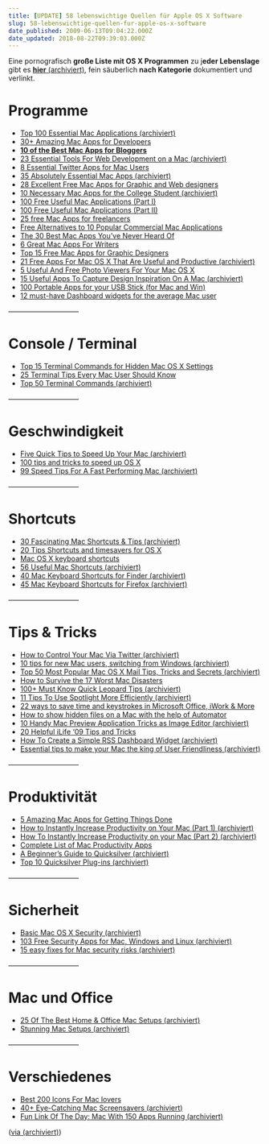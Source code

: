 ```yaml
---
title: [UPDATE] 58 lebenswichtige Quellen für Apple OS X Software
slug: 58-lebenswichtige-quellen-fur-apple-os-x-software
date_published: 2009-06-13T09:04:22.000Z
date_updated: 2018-08-22T09:39:03.000Z
---
```


Eine pornografisch **große Liste mit OS X Programmen** zu j**eder Lebenslage** gibt es [**hier** (archiviert)](http://web.archive.org/web/20090611150559/http://www.gracesmith.co.uk:80/58-essential-resources-for-every-mac-geek/), fein säuberlich **nach Kategorie** dokumentiert und verlinkt.

# **Programme**

- [Top 100 Essential Mac Applications (archiviert)](http://web.archive.org/web/20090521155649/http://www.mactricksandtips.com:80/2008/01/top-100-essential-mac-applications.html?)
- [30+ Amazing Mac Apps for Developers](http://net.tutsplus.com/articles/web-roundups/30-amazing-mac-apps-for-developers/)
- [**10 of the Best Mac Apps for Bloggers**](http://mashable.com/2008/11/28/blogger-mac-apps/)
- [23 Essential Tools For Web Development on a Mac (archiviert)](http://web.archive.org/web/20080828030322/http://webjackalope.com:80/web-development-tools-mac/)
- [8 Essential Twitter Apps for Mac Users](http://www.maclife.com/article/feature/8_essential_twitter_apps_mac_users)
- [35 Absolutely Essential Mac Apps (archiviert)](http://web.archive.org/web/20090627022041/http://mac.appstorm.net:80/roundups/utilities-roundups/35-absolutely-essential-mac-apps/)
- [28 Excellent Free Mac Apps for Graphic and Web designers](http://speckyboy.com/2008/09/22/28-excellent-free-mac-apps-for-graphic-and-web-designers/)
- [10 Necessary Mac Apps for the College Student (archiviert)](http://web.archive.org/web/20090525071820/http://dbachrach.com:80/blog/2007/09/17/10-necessary-mac-apps-for-the-college-student/)
- [100 Free Useful Mac Applications (Part I)](http://www.hongkiat.com/blog/100-free-useful-applications-for-mac-part-i/)
- [100 Free Useful Mac Applications (Part II)](http://www.hongkiat.com/blog/100-free-useful-mac-applications-part-ii/)
- [25 free Mac Apps for freelancers](http://www.designer-daily.com/mac-apps-1915)
- [Free Alternatives to 10 Popular Commercial Mac Applications](http://www.makeuseof.com/tag/free-alternatives-to-popular-commercial-mac-applications/)
- [The 30 Best Mac Apps You’ve Never Heard Of](http://www.maclife.com/article/feature/30_best_mac_apps_you%E2%80%99ve_never_heard)
- [6 Great Mac Apps For Writers](http://www.justskins.com/tools-utilities/story-writing-software-mac/1693)
- [Top 15 Free Mac Apps for Graphic Designers](http://www.marcofolio.net/features/top_15_free_mac_apps_for_graphic_designers.html)
- [21 Free Apps For Mac OS X That Are Useful and Productive (archiviert)](http://web.archive.org/web/20090625000316/http://crenk.com:80/21-free-apps-for-mac-os-x-that-are-useful-and-productive/)
- [5 Useful And Free Photo Viewers For Your Mac OS X](http://www.smashingapps.com/2009/03/25/5-useful-free-photo-viewers-for-your-mac-os-x.html)
- [15 Useful Apps To Capture Design Inspiration On A Mac (archiviert)](http://web.archive.org/web/20090405053422/http://www.gracesmith.co.uk:80/15-useful-tools-to-capture-design-inspiration/)
- [100 Portable Apps for your USB Stick (for Mac and Win)](http://www.makeuseof.com/tag/portable-software-usb/)
- [12 must-have Dashboard widgets for the average Mac user](http://www.macyourself.com/2008/10/11/12-must-have-dashboard-widgets-for-the-average-mac-user/)

——————————

# **Console / Terminal**

- [Top 15 Terminal Commands for Hidden Mac OS X Settings](http://www.macosxtips.co.uk/index_files/terminal-commands-for-hidden-mac-os-x-settings.html)
- [25 Terminal Tips Every Mac User Should Know](http://www.maclife.com/article/feature/terminal_tips_every_mac_usershould_know)
- [Top 50 Terminal Commands (archiviert)](http://web.archive.org/web/20090712040843/http://www.mactricksandtips.com:80/2008/02/top-50-terminal-commands.html)

——————————

# **Geschwindigkeit**

- [Five Quick Tips to Speed Up Your Mac (archiviert)](http://web.archive.org/web/20090609183940/http://macapper.com:80/2009/05/18/five-quick-tips-to-speed-up-your-mac/)
- [100 tips and tricks to speed up OS X](http://www.techradar.com/news/computing/apple/100-tips-and-tricks-to-speed-up-os-x-591228)
- [99 Speed Tips For A Fast Performing Mac (archiviert)](http://web.archive.org/web/20090717075918/http://www.mactricksandtips.com:80/2008/08/99-speed-tips-for-a-quick-high-performance-mac.html)

——————————

# **Shortcuts**

- [30 Fascinating Mac Shortcuts & Tips (archiviert)](http://web.archive.org/web/20090502204455/http://mac.appstorm.net:80/how-to/os-x/easter-shortcuts-30-fascinating-mac-tips/)
- [20 Tips Shortcuts and timesavers for OS X](http://www.pctipsbox.com/20-tips-shortcuts-and-timesavers-for-os-x/)
- [Mac OS X keyboard shortcuts](http://support.apple.com/kb/HT1343)
- [56 Useful Mac Shortcuts (archiviert)](http://web.archive.org/web/20090721043100/http://www.mactricksandtips.com:80/2008/10/mac-101-56-useful-mac-shortcuts.html)
- [40 Mac Keyboard Shortcuts for Finder (archiviert)](http://web.archive.org/web/20090422170238/http://www.usingmac.com:80/2008/10/15/mac-finder-shortcuts)
- [45 Mac Keyboard Shortcuts for Firefox (archiviert)](http://web.archive.org/web/20081102105853/http://www.usingmac.com:80/2008/10/30/mac-firefox-shortcuts)

——————————

# **Tips & Tricks**

- [How to Control Your Mac Via Twitter (archiviert)](http://web.archive.org/web/20090626090443/http://www.twitip.com:80/how-to-control-your-mac-via-twitter/)
- [10 tips for new Mac users, switching from Windows (archiviert)](http://web.archive.org/web/20080704165320/http://sorou.sh:80/2006/07/17/10-tips-new-mac-users-switching-windows)
- [Top 50 Most Popular Mac OS X Mail Tips, Tricks and Secrets (archiviert)](http://web.archive.org/web/20081219123630/http://email.about.com:80/od/macosxmailtips/tp/musthave_tips.htm)
- [How to Survive the 17 Worst Mac Disasters](http://www.maclife.com/article/feature/how_survive_17_worst_mac_disasters)
- [100+ Must Know Quick Leopard Tips (archiviert)](http://web.archive.org/web/20090417025238/http://www.usingmac.com:80/2008/5/20/101-must-know-quick-leopard-tips)
- [11 Tips To Use Spotlight More Efficiently (archiviert)](http://web.archive.org/web/20090531035603/http://www.myappleguide.com:80/guides/2262/11-tips-use-spotlight-more-efficiently)
- [22 ways to save time and keystrokes in Microsoft Office, iWork & More](http://www.macworld.com/article/136427/2008/11/productivitytipsoffice.html)
- [How to show hidden files on a Mac with the help of Automator](http://www.macyourself.com/2009/03/20/how-to-show-hidden-files-on-a-mac-with-the-help-of-automator/)
- [10 Handy Mac Preview Application Tricks as Image Editor (archiviert)](http://web.archive.org/web/20090420134232/http://www.usingmac.com:80/2008/8/5/10-handy-mac-preview-application-tricks)
- [20 Helpful iLife ‘09 Tips and Tricks](http://www.maclife.com/article/feature/ilife_09_tips_and_tricks)
- [How To Create a Simple RSS Dashboard Widget (archiviert)](http://web.archive.org/web/20110721210022/http://vimeo.com/groups/mactips/videos/2992562)
- [Essential tips to make your Mac the king of User Friendliness (archiviert)](http://web.archive.org/web/20081213234430/http://www.hacktheday.com:80/essential-tips-to-make-your-mac-the-king-of-user-friendliness/)

——————————

# **Produktivität**

- [5 Amazing Mac Apps for Getting Things Done](http://zenhabits.net/2008/03/5-amazing-mac-apps-for-getting-things-done-plus-a-custom-rigged-setup/)
- [How to Instantly Increase Productivity on Your Mac (Part 1) (archiviert)](http://web.archive.org/web/20090505105900/http://www.makeuseof.com:80/tag/how-to-instantly-increase-productivity-on-your-mac-part-1/)
- [How To Instantly Increase Productivity on your Mac (Part 2) (archiviert)](http://web.archive.org/web/20080530200616/http://www.makeuseof.com:80/tag/how-to-instantly-increase-productivity-on-your-mac-part-2/)
- [Complete List of Mac Productivity Apps](http://havemacwillblog.com/2008/09/23/mac-productivity-full-list-of-productivity-apps/)
- [A Beginner’s Guide to Quicksilver (archiviert)](http://web.archive.org/web/20090601063347/http://mac.appstorm.net:80/how-to/utilities-how-to/a-beginners-guide-to-quicksilver/)
- [Top 10 Quicksilver Plug-ins (archiviert)](http://web.archive.org/web/20090618044559/http://lifehacker.com:80/software/lifehacker-top-10/top-10-quicksilver-plug%20ins-322363.php)

——————————

# **Sicherheit**

- [Basic Mac OS X Security (archiviert)](http://web.archive.org/web/20090722212337/http://www.macgeekery.com:80/tips/security/basic_mac_os_x_security)
- [103 Free Security Apps for Mac, Windows and Linux (archiviert)](http://web.archive.org/web/20090720023820/http://www.itsecurity.com:80/features/103-free-security-apps-041607/)
- [15 easy fixes for Mac security risks (archiviert)](http://web.archive.org/web/20070302144543/http://www.computerworld.com/action/article.do?command=viewArticleBasic)

——————————

# **Mac und Office**

- [25 Of The Best Home & Office Mac Setups (archiviert)](http://web.archive.org/web/20080702205845/http://www.cartridgesave.co.uk:80/news/25-of-the-best-home-office-mac-setups/)
- [Stunning Mac Setups (archiviert)](http://web.archive.org/web/20090418001128/http://www.usingmac.com:80/2008/5/26/stunning-mac-setups)

——————————

# **Verschiedenes**

- [Best 200 Icons For Mac lovers](http://blogof.francescomugnai.com/2009/03/the-best-200-icons-for-mac-lovers-1st-part/)
- [40+ Eye-Catching Mac Screensavers (archiviert)](http://web.archive.org/web/20090516002955/http://www.usingmac.com:80/2009/5/13/mac-screen-savers)
- [Fun Link Of The Day: Mac With 150 Apps Running (archiviert)](http://web.archive.org/web/20080421034605/http://gizmodo.com:80/376497/mac-with-150-apps-running-shows-teeny%20weeny-dock-expos-windows)

([via (archiviert)](http://web.archive.org/web/20090611150559/http://www.gracesmith.co.uk:80/58-essential-resources-for-every-mac-geek/))
